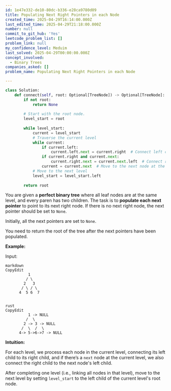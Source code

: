 ```yaml
---
id: 1e47e332-de10-80dc-b336-e28ca9780d09
title: Populating Next Right Pointers in each Node
created_time: 2025-04-29T16:14:00.000Z
last_edited_time: 2025-04-29T21:18:00.000Z
number: null
commit_to_git_hub: 'Yes'
leetcode_problem_list: []
problem_link: null
my_confidence_level: Meduim
last_solved: 2025-04-29T00:00:00.000Z
concept_involved:
  - Binary Trees
companies_asked: []
problem_name: Populating Next Right Pointers in each Node

---
```


```python
class Solution:
    def connect(self, root: Optional[TreeNode]) -> Optional[TreeNode]:
        if not root:
            return None
        
        # Start with the root node.
        level_start = root
        
        while level_start:
            current = level_start
            # Traverse the current level
            while current:
                if current.left:
                    current.left.next = current.right  # Connect left child to right child
                if current.right and current.next:
                    current.right.next = current.next.left  # Connect right child to next left child
                current = current.next  # Move to the next node at the current level
            # Move to the next level
            level_start = level_start.left
        
        return root

```

You are given a **perfect binary tree** where all leaf nodes are at the same level, and every paren has two children. The task is to **populate each next pointer** to point to its next right node. If there is no next right node, the next pointer should be set to `None`.

Initially, all the next pointers are set to `None`.

You need to return the root of the tree after the next pointers have been populated.

**Example:**

Input:

```plain text
markdown
CopyEdit
          1
         / \
        2   3
       / \ / \
      4  5 6  7


```

```plain text
rust
CopyEdit
          1 -> NULL
         /  \
        2 -> 3 -> NULL
       /  \  /  \
      4-> 5->6->7 -> NULL

```

**Intuition:**

For each level, we process each node in the current level, connecting its left child to its right child, and if there’s a `next` node at the current level, we also connect the right child to the next node's left child.

After completing one level (i.e., linking all nodes in that level), move to the next level by setting `level_start` to the left child of the current level's root node.
